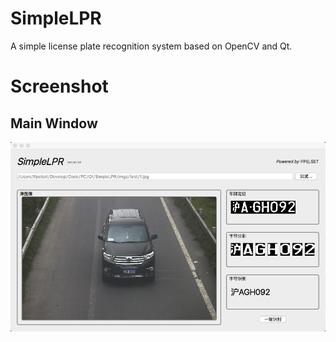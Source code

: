 # SimpleLPR
A simple license plate recognition system based on OpenCV and Qt.

# Screenshot
## Main Window
![](preview.jpg)

